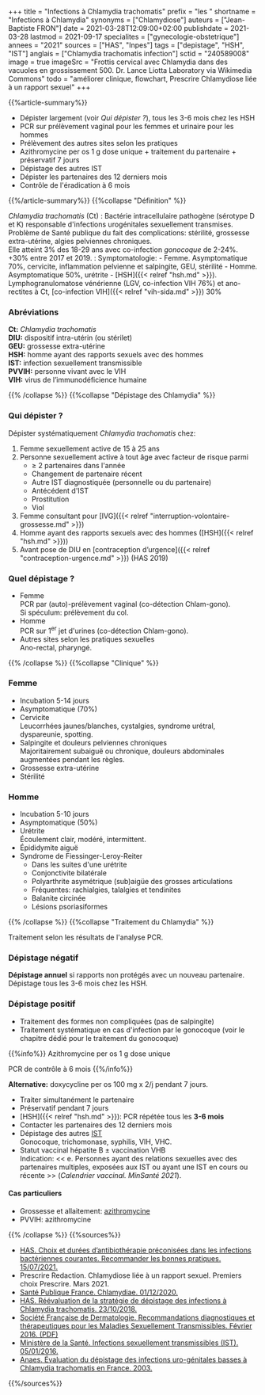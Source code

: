 +++
title = "Infections à Chlamydia trachomatis"
prefix = "les "
shortname = "Infections à Chlamydia"
synonyms = ["Chlamydiose"]
auteurs = ["Jean-Baptiste FRON"]
date = 2021-03-28T12:09:00+02:00
publishdate = 2021-03-28
lastmod = 2021-09-17
specialites = ["gynecologie-obstetrique"]
annees = "2021"
sources = ["HAS", "Inpes"]
tags = ["depistage", "HSH", "IST"]
anglais = ["Chlamydia trachomatis infection"]
sctid = "240589008"
image = true
imageSrc = "Frottis cervical avec Chlamydia dans des vacuoles en grossissement 500. Dr. Lance Liotta Laboratory via Wikimedia Commons"
todo = "améliorer clinique, flowchart, Prescrire Chlamydiose liée à un rapport sexuel"
+++

{{%article-summary%}}

- Dépister largement (voir *Qui dépister ?*), tous les 3-6 mois chez les HSH
- PCR sur prélèvement vaginal pour les femmes et urinaire pour les hommes
- Prélèvement des autres sites selon les pratiques
- Azithromycine per os 1 g dose unique + traitement du partenaire + préservatif 7 jours
- Dépistage des autres IST
- Dépister les partenaires des 12 derniers mois
- Contrôle de l'éradication à 6 mois

{{%/article-summary%}}
{{%collapse "Définition" %}}

*Chlamydia trachomatis* (Ct)
: Bactérie intracellulaire pathogène (sérotype D et K) responsable d'infections urogénitales sexuellement transmises.  
Problème de Santé publique du fait des complications: stérilité, grossesse extra-utérine, algies pelviennes chroniques.  
Elle atteint 3% des 18-29 ans avec co-infection *gonocoque* de 2-24%. +30% entre 2017 et 2019.
: Symptomatologie:
    - Femme. Asymptomatique 70%, cervicite, inflammation pelvienne et salpingite, GEU, stérilité
    - Homme. Asymptomatique 50%, urétrite
    - [HSH]({{< relref "hsh.md" >}}). Lymphogranulomatose vénérienne (LGV, co-infection VIH 76%) et ano-rectites à Ct, [co-infection VIH]({{< relref "vih-sida.md" >}}) 30%

### Abréviations

**Ct:** *Chlamydia trachomatis*  
**DIU:** dispositif intra-utérin (ou stérilet)  
**GEU:**  grossesse extra-utérine  
**HSH:** homme ayant des rapports sexuels avec des hommes  
**IST:** infection sexuellement transmissible  
**PVVIH:** personne vivant avec le VIH  
**VIH:** virus de l’immunodéficience humaine

{{% /collapse %}}
{{%collapse "Dépistage des Chlamydia" %}}

### Qui dépister ?

Dépister systématiquement *Chlamydia trachomatis* chez:

1. Femme sexuellement active de 15 à 25 ans
2. Personne sexuellement active à tout âge avec facteur de risque parmi
    - ≥ 2 partenaires dans l'année
    - Changement de partenaire récent
    - Autre IST diagnostiquée (personnelle ou du partenaire)
    - Antécédent d'IST
    - Prostitution
    - Viol
3. Femme consultant pour [IVG]({{< relref "interruption-volontaire-grossesse.md" >}})
4. Homme ayant des rapports sexuels avec des hommes ([HSH]({{< relref "hsh.md" >}}))
5. Avant pose de DIU en [contraception d’urgence]({{< relref "contraception-urgence.md" >}}) (HAS 2019)

### Quel dépistage ?

- Femme  
PCR par (auto)-prélèvement vaginal (co-détection Chlam-gono).  
Si spéculum: prélèvement du col.
- Homme  
PCR sur 1<sup>er</sup> jet d'urines (co-détection Chlam-gono).
- Autres sites selon les pratiques sexuelles  
Ano-rectal, pharyngé.

{{% /collapse %}}
{{%collapse "Clinique" %}}

### Femme

- Incubation 5-14 jours
- Asymptomatique (70%)
- Cervicite  
Leucorrhées jaunes/blanches, cystalgies, syndrome urétral, dyspareunie, spotting.
- Salpingite et douleurs pelviennes chroniques  
Majoritairement subaiguë ou chronique, douleurs abdominales augmentées pendant les règles.
- Grossesse extra-utérine
- Stérilité

### Homme

- Incubation 5-10 jours
- Asymptomatique (50%)
- Urétrite  
Écoulement clair, modéré, intermittent.
- Épididymite aiguë
- Syndrome de Fiessinger-Leroy-Reiter
  - Dans les suites d'une urétrite
  - Conjonctivite bilatérale
  - Polyarthrite asymétrique (sub)aigüe des grosses articulations
  - Fréquentes: rachialgies, talalgies et tendinites
  - Balanite circinée
  - Lésions psoriasiformes

{{% /collapse %}}
{{%collapse "Traitement du Chlamydia" %}}

Traitement selon les résultats de l'analyse PCR.

### Dépistage négatif

**Dépistage annuel** si rapports non protégés avec un nouveau partenaire.  
Dépistage tous les 3-6 mois chez les HSH.

### Dépistage positif

- Traitement des formes non compliquées (pas de salpingite)
- Traitement systématique en cas d'infection par le gonocoque (voir le chapitre dédié pour le traitement du gonocoque)

{{%info%}}
Azithromycine per os 1 g dose unique

PCR de contrôle à 6 mois
{{%/info%}}

**Alternative:** doxycycline per os 100 mg x 2/j pendant 7 jours.

- Traiter simultanément le partenaire
- Préservatif pendant 7 jours
- [HSH]({{< relref "hsh.md" >}}): PCR répétée tous les **3-6 mois**
- Contacter les partenaires des 12 derniers mois
- Dépistage des autres [IST](/tags/ist/)  
Gonocoque, trichomonase, syphilis, VIH, VHC.
- Statut vaccinal hépatite B ± vaccination VHB  
Indication: << e. Personnes ayant des relations sexuelles avec des partenaires multiples, exposées aux IST ou ayant une IST en cours ou récente >> (*Calendrier vaccinal. MinSanté 2021*).

#### Cas particuliers

- Grossesse et allaitement: [azithromycine](http://lecrat.fr/articleSearchSaisie.php?recherche=azithromycine)
- PVVIH: azithromycine

{{% /collapse %}}
{{%sources%}}

- [HAS. Choix et durées d’antibiothérapie préconisées dans les infections bactériennes courantes. Recommander les bonnes pratiques. 15/07/2021.](https://www.has-sante.fr/jcms/p_3278764/fr/choix-et-durees-d-antibiotherapie-preconisees-dans-les-infections-bacteriennes-courantes?id=p_3278764&preview=true)
- Prescrire Redaction. Chlamydiose liée à un rapport sexuel. Premiers choix Prescrire. Mars 2021.
- [Santé Publique France. Chlamydiae. 01/12/2020.](https://www.santepubliquefrance.fr/maladies-et-traumatismes/infections-sexuellement-transmissibles/chlamydiae)
- [HAS. Réévaluation de la stratégie de dépistage des infections à Chlamydia trachomatis. 23/10/2018.](https://www.has-sante.fr/jcms/c_2879401/fr/reevaluation-de-la-strategie-de-depistage-des-infections-a-chlamydia-trachomatis)
- [Société Française de Dermatologie. Recommandations diagnostiques et thérapeutiques pour les Maladies Sexuellement Transmissibles. Février 2016. (PDF)](http://www.sfdermato.org/media/pdf/recommandation/syphilis-precoce-b61913fb8de5bca222326904654c6b30.pdf)
- [Ministère de la Santé. Infections sexuellement transmissibles (IST). 05/01/2016.](https://solidarites-sante.gouv.fr/soins-et-maladies/maladies/maladies-infectieuses/article/infections-sexuellement-transmissibles-ist)
- [Anaes. Évaluation du dépistage des infections uro-génitales basses à Chlamydia trachomatis en France. 2003.](https://www.has-sante.fr/jcms/c_464119/fr/evaluation-du-depistage-des-infections-uro-genitales-basses-a-chlamydia-trachomatis-en-france-2003)

{{%/sources%}}
